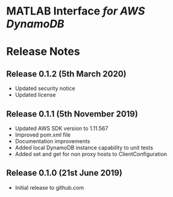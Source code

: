 # MATLAB Interface *for AWS DynamoDB*
# Release Notes

## Release 0.1.2 (5th March 2020)
* Updated security notice
* Updated license

## Release 0.1.1 (5th November 2019)
* Updated AWS SDK version to 1.11.567
* Improved pom.xml file
* Documentation improvements
* Added local DynamoDB instance capability to unit tests
* Added set and get for non proxy hosts to ClientConfiguration

## Release 0.1.0 (21st June 2019)
* Initial release to github.com

[//]: #  (Copyright 2019-2020 The MathWorks, Inc.)
